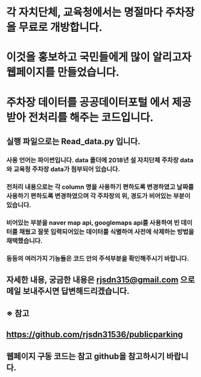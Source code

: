 # 각 자치단체, 교육청에서는 명절마다 주차장을 무료로 개방합니다.
# 이것을 홍보하고 국민들에게 많이 알리고자 웹페이지를 만들었습니다.
# 주차장 데이터를 공공데이터포털 에서 제공받아 전처리를 해주는 코드입니다.

## 실행 파일으로는 Read_data.py 입니다.

### 사용 언어는 파이썬입니다. data 폴더에 2018년 설 자치단체 주차장 data와 교육청 주차장 data가 첨부되어 있습니다.
### 전처리 내용으로는 각 column 명을 사용하기 편하도록 변경하였고 날짜를 사용하기 편하도록 변경하였으며 각 주차장의 위, 경도가 비어있는 부분이 있습니다.
### 비어있는 부분을 naver map api, googlemaps api를 사용하여 빈 데이터를 채웠고 잘못 입력되어있는 데이터를 식별하여 사전에 삭제하는 방법을 채택했습니다.
### 등등의 여러가지 기능들은 코드 안의 주석부분을 확인해주시기 바랍니다.

## 자세한 내용, 궁금한 내용은 rjsdn315@gmail.com 으로 메일 보내주시면 답변해드리겠습니다.

## ※ 참고
## https://github.com/rjsdn31536/publicparking
## 웹페이지 구동 코드는 참고 github을 참고하시기 바랍니다.
